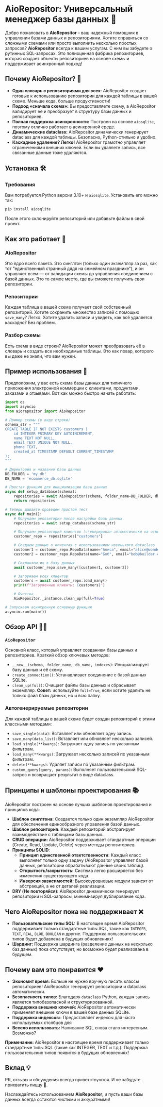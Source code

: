 # AioRepositor: Универсальный менеджер базы данных 🚀

Добро пожаловать в **AioRepositor** – ваш надежный помощник в управлении базами данных и репозиториями. Хотите справиться со сложными схемами или просто выполнить несколько простых запросов? **AioRepositor** всегда к вашим услугам. С ним вы забудете о рутинных SQL-запросах. Это полноценная фабрика репозиториев, которая создает объекты репозиториев на основе схемы и поддерживает асинхронный подход!

## Почему AioRepositor? 🤔

- **Один словарь с репозиториями для всех:** AioRepositor создает готовые к использованию репозитории для каждой таблицы в вашей схеме. Меньше кода, больше продуктивности!
- **Подход «сначала схема»:** Вы предоставляете схему, а AioRepositor валидирует её и преобразует в структуру базы данных и репозиториев.
- **Полная поддержка асинхронности:** Построен на основе `aiosqlite`, поэтому отлично работает в асинхронной среде.
- **Динамические dataclass:** AioRepositor динамически генерирует dataclass для каждой таблицы. Безопасно, Python-стильно и удобно.
- **Каскадное удаление? Легко!** AioRepositor грамотно управляет ограничениями внешних ключей. Если вы удаляете запись, все связанные данные тоже удаляются.

## Установка 🛠️

### Требования

Вам потребуется Python версии 3.10+ и `aiosqlite`. Установить его можно так:

```bash
pip install aiosqlite
```

После этого склонируйте репозиторий или добавьте файлы в свой проект.

## Как это работает 🧠

### AioRepositor

Это ядро всего пакета. Это синглтон (только один экземпляр за раз, как тот "единственный странный дядя на семейном празднике"), и он управляет всем — от валидации схемы до управления соединением с базой данных. Это то самое место, где вы сможете получить свои репозитории.

### Репозитории

Каждая таблица в вашей схеме получает свой собственный репозиторий. Хотите сохранить множество записей с помощью `save_many`? Легко. Хотите удалить записи и увидеть, как всё удаляется каскадно? Без проблем.

### Разбор схемы

Есть схема в виде строки? AioRepositor может преобразовать её в словарь и создать все необходимые таблицы. Это как повар, которого вы даже не знали, что вам нужен.

## Пример использования 🚀

Предположим, у вас есть схема базы данных для типичного приложения электронной коммерции с клиентами, продуктами, заказами и отзывами. Вот как можно быстро начать работать:

```python
import os
import asyncio
from aiorepositor import AioRepositor

# Пример схемы (в виде строки)
schema_str = """
CREATE TABLE IF NOT EXISTS customers (
    id INTEGER PRIMARY KEY AUTOINCREMENT,
    name TEXT NOT NULL,
    email TEXT UNIQUE NOT NULL,
    phone TEXT,
    created_at TIMESTAMP DEFAULT CURRENT_TIMESTAMP
);
"""

# Директория и название базы данных
DB_FOLDER = 'my_db'
DB_NAME = 'ecommerce_db.sqlite'

# Простая функция для инициализации базы данных
async def setup_database(schema):
    repositories = await AioRepositor(schema, folder_name=DB_FOLDER, db_name=DB_NAME)
    return repositories

# Теперь давайте проведем простой тест
async def main():
    # Получаем репозитории после настройки базы данных
    repositories = await setup_database(schema_str)

    # Получаем репозиторий клиентов (сгенерирован автоматически на основе схемы)
    customer_repo = repositories["customers"]

    # Создаем данные о клиентах с использованием новенького dataclass
    customer1 = customer_repo.RepoData(name="Алиса", email="alice@wonderland.com", phone="123456789")
    customer2 = customer_repo.RepoData(name="Боб", email="bob@builder.com", phone="987654321")

    # Сохраняем их в базу данных
    await customer_repo.save_many([customer1, customer2])

    # Загружаем всех клиентов
    customers = await customer_repo.load_many()
    print(f"Загруженные клиенты: {customers}")

    # Очистка
    AioRepositor._instance.clean_up(full=True)

# Запускаем асинхронную основную функцию
asyncio.run(main())
```

## Обзор API 🧑‍💻

### `AioRepositor`

Основной класс, который управляет созданием базы данных и репозиториев. Краткий обзор ключевых методов:

- `__new__(schema, folder_name, db_name, indexes)`: Инициализирует базу данных и её схему.
- `create_connection()`: Устанавливает соединение с базой данных SQLite.
- `clean_up(full)`: Очищает файлы базы данных и сбрасывает экземпляр. **Совет:** используйте `full=True`, если хотите удалить не только файл базы данных, но и всю папку.

### Автогенерируемые репозитории

Для каждой таблицы в вашей схеме будет создан репозиторий с этими классными методами:

- `save_single(data)`: Вставляет или обновляет одну запись.
- `save_many(data_list)`: Вставляет или обновляет несколько записей.
- `load_single(**kwargs)`: Загружает одну запись по указанным фильтрам.
- `load_many(**kwargs)`: Загружает несколько записей по указанным фильтрам.
- `delete(**kwargs)`: Удаляет записи по указанным фильтрам.
- `custom_query(query, params)`: Выполняет пользовательский SQL-запрос и возвращает результат в виде dataclass.

## Принципы и шаблоны проектирования 📚

AioRepositor построен на основе лучших шаблонов проектирования и принципов кода:

- **Шаблон синглтона:** Создается только один экземпляр AioRepositor для обеспечения единообразного управления базой данных.
- **Шаблон репозитория:** Каждый репозиторий абстрагирует взаимодействие с таблицами базы данных.
- **CRUD операции:** AioRepositor поддерживает стандартные операции (Create, Read, Update, Delete) через методы репозиториев.
- **Принципы SOLID**:
  - **Принцип единственной ответственности:** Каждый класс выполняет только одну задачу (AioRepositor управляет базой данных, репозитории обрабатывают данные своих таблиц).
  - **Открытость/закрытость:** Система легко расширяется без изменения существующего кода.
  - **Инверсия зависимостей:** Высокоуровневые модули зависят от абстракций, а не от деталей реализации.
- **DRY (Не повторяйся):** AioRepositor динамически генерирует репозитории и SQL-запросы, минимизируя дублирование кода.

## Чего AioRepositor пока не поддерживает ❌

- **Пользовательские типы SQL:** В настоящее время AioRepositor поддерживает только стандартные типы SQL, такие как `INTEGER`, `TEXT`, `REAL`, `BLOB`, `BOOLEAN` и другие. Поддержка пользовательских типов будет добавлена в будущих обновлениях!
- **Шардинг:** Поддержка шардинга (разделение данных на несколько баз данных) пока отсутствует, но возможно будет реализована в будущем.

## Почему вам это понравится ❤️

- **Экономит время:** Больше не нужно вручную писать классы репозиториев! AioRepositor генерирует репозитории и dataclass автоматически.
- **Безопасность типов:** Благодаря `dataclass` Python, каждая запись является типобезопасной и структурированной.
- **Поддержка внешних ключей:** AioRepositor автоматически применяет внешние ключи в вашей базе данных SQLite.
- **Поддержка индексов::** Предоставляет индексы для часто используемых столбцов для
- **Весело использовать:** Написание SQL снова стало интересным. Возможно?

**Примечание:** AioRepositor в настоящее время поддерживает только стандартные типы SQL (такие как INTEGER, TEXT и т.д.). Поддержка пользовательских типов появится в будущих обновлениях!

## Вклад 💡

PR, отзывы и обсуждения всегда приветствуются. И не забудьте прихватить пиццу 🍕.

Наслаждайтесь использованием **AioRepositor**, и пусть ваши базы данных всегда остаются чистыми и аккуратными!